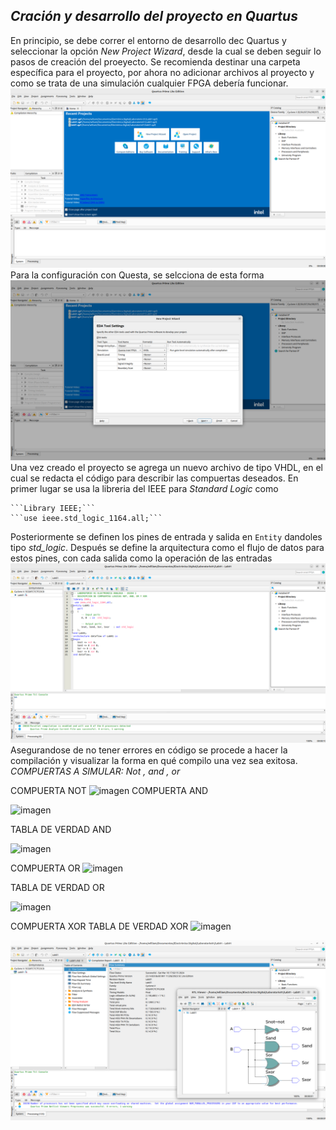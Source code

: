*Cración y desarrollo del proyecto en Quartus*
-

En principio, se debe correr el entorno de desarrollo dec Quartus y seleccionar la opción *New Project Wizard*, desde la cual se deben seguir lo pasos de creación del proeyecto. Se recomienda destinar una carpeta específica para el proyecto, por ahora no adicionar archivos al proyecto y como se trata de una simulación cualquier FPGA debería funcionar.
![Figura 1](imagenes/figura1.png)
Para la configuración con Questa, se selcciona de esta forma
![Figura 2](imagenes/figura2.png)
Una vez creado el proyecto se agrega un nuevo archivo de tipo VHDL, en el cual se redacta el código para describir las compuertas deseados.
En primer lugar se usa la libreria del IEEE para *Standard Logic* como
  
    ```Library IEEE;```
    ```use ieee.std_logic_1164.all;```
Posteriormente se definen los pines de entrada y salida en ```Entity``` dandoles tipo *std_logic*. Después se define la arquitectura como el flujo de datos para estos pines, con cada salida como la operación de las entradas
![Figura 3](imagenes/figura3.png)
Asegurandose de no tener errores en código se procede a hacer la compilación y visualizar la forma en qué compilo una vez sea exitosa.
*COMPUERTAS A SIMULAR: Not , and , or*

COMPUERTA NOT
![imagen](https://github.com/Juanseyanez/ElectronicaDigital1-G2-E3/assets/150001189/9af03a8d-529b-42c3-8296-d5c6bde38ee9)
COMPUERTA AND

![imagen](https://github.com/Juanseyanez/ElectronicaDigital1-G2-E3/assets/150001189/817b261b-6fb9-434f-8073-ba444ce19592)

TABLA DE VERDAD AND

![imagen](https://github.com/Juanseyanez/ElectronicaDigital1-G2-E3/assets/150001189/7fb79d37-37dc-43f7-9887-bf98367563b2)

COMPUERTA OR
![imagen](https://github.com/Juanseyanez/ElectronicaDigital1-G2-E3/assets/150001189/a9a1183d-e47d-4e12-bdcf-fb9a8bb9369d)

TABLA DE VERDAD OR

![imagen](https://github.com/Juanseyanez/ElectronicaDigital1-G2-E3/assets/150001189/da9fdb6c-8980-44ec-a95b-aae573077b2c)

COMPUERTA XOR
TABLA DE VERDAD XOR
![imagen](https://github.com/Juanseyanez/ElectronicaDigital1-G2-E3/assets/150001189/646083b4-994d-4852-9581-3d924a10bb33)



![Figura 4](imagenes/figura4.png)
